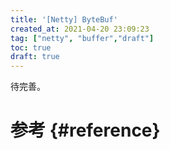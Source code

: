 ```yaml
---
title: '[Netty] ByteBuf'
created_at: 2021-04-20 23:09:23
tag: ["netty", "buffer","draft"]
toc: true
draft: true
---
```


待完善。

# 参考 {#reference}